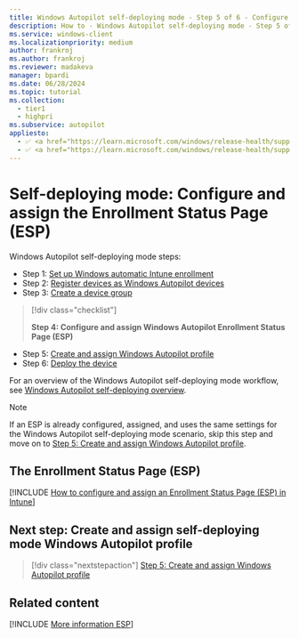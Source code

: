 ```yaml
---
title: Windows Autopilot self-deploying mode - Step 5 of 6 - Configure and assign the Enrollment Status Page (ESP)
description: How to - Windows Autopilot self-deploying mode - Step 5 of 6 - Configure and assign the Enrollment Status Page (ESP).
ms.service: windows-client
ms.localizationpriority: medium
author: frankroj
ms.author: frankroj
ms.reviewer: madakeva
manager: bpardi
ms.date: 06/28/2024
ms.topic: tutorial
ms.collection:
  - tier1
  - highpri
ms.subservice: autopilot
appliesto:
  - ✅ <a href="https://learn.microsoft.com/windows/release-health/supported-versions-windows-client" target="_blank">Windows 11</a>
  - ✅ <a href="https://learn.microsoft.com/windows/release-health/supported-versions-windows-client" target="_blank">Windows 10</a>
---
```


# Self-deploying mode: Configure and assign the Enrollment Status Page (ESP)

Windows Autopilot self-deploying mode steps:

- Step 1: [Set up Windows automatic Intune enrollment](self-deploying-automatic-enrollment.md)
- Step 2: [Register devices as Windows Autopilot devices](self-deploying-register-device.md)
- Step 3: [Create a device group](self-deploying-device-group.md)

> [!div class="checklist"]
>
> **Step 4: Configure and assign Windows Autopilot Enrollment Status Page (ESP)**

- Step 5: [Create and assign Windows Autopilot profile](self-deploying-autopilot-profile.md)
- Step 6: [Deploy the device](self-deploying-deploy-device.md)

For an overview of the Windows Autopilot self-deploying mode workflow, see [Windows Autopilot self-deploying overview](self-deploying-workflow.md#workflow).

> [!NOTE]
>
> If an ESP is already configured, assigned, and uses the same settings for the Windows Autopilot self-deploying mode scenario, skip this step and move on to [Step 5: Create and assign Windows Autopilot profile](self-deploying-autopilot-profile.md).

## The Enrollment Status Page (ESP)

[!INCLUDE [How to configure and assign an Enrollment Status Page (ESP) in Intune](../includes/configure-and-assign-esp.md)]

## Next step: Create and assign self-deploying mode Windows Autopilot profile

> [!div class="nextstepaction"]
> [Step 5: Create and assign Windows Autopilot profile](self-deploying-autopilot-profile.md)

## Related content

[!INCLUDE [More information ESP](../includes/more-info-esp.md)]
